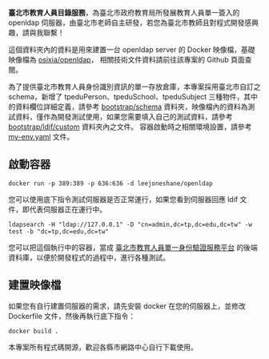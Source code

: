 __臺北市教育人員目錄服務__，為臺北市政府教育局所發展教育人員單一簽入的 openldap 伺服器，由臺北市老師自主研發，若您為臺北市教師且對程式開發感興趣，請與我聯繫！

這個資料夾內的資料是用來建置一台 openldap server 的 Docker 映像檔，基礎映像檔為 [osixia/openldap](https://github.com/osixia/docker-openldap)，
相關技術文件資料請前往該專案的 Github 頁面查閱。

為了提供臺北市教育人員身份識別資訊的單一存放倉庫，本專案採用臺北市自訂之 schema，新增了 tpeduPerson、tpeduSchool、tpeduSubject 三種物件，其中的資料欄位詳細定義，請參考 [bootstrap/schema](https://github.com/leejoneshane/tpeduLdap/tree/master/openldap/bootstrap/schema) 資料夾，映像檔內的資料為測試資料，僅作為開發測試使用，如果您需要填入自己的測試資料，請參考 [bootstrap/ldif/custom](https://github.com/leejoneshane/tpeduLdap/tree/master/openldap/bootstrap/ldif/custom) 資料夾內之文件。
容器啟動時之相關環境設置，請參考 [my-env.yaml](https://github.com/leejoneshane/tpeduLdap/blob/master/openldap/environment/my_env.yaml) 文件。

## 啟動容器
```
docker run -p 389:389 -p 636:636 -d leejoneshane/openldap
```

您可以使用底下指令測試伺服器是否正常運行，如果您看到伺服器回應 ldif 文件，即代表伺服器正在運行中。
```
ldapsearch -H "ldap://127.0.0.1" -D "cn=admin,dc=tp,dc=edu,dc=tw" -w test -b "dc=tp,dc=edu,dc=tw"
```

您可以把這個執行中的容器，當成 [臺北市教育人員單一身份驗證服務平台](https://ldap.tp.edu.tw) 的後端資料庫，以便於開發程式的過程中，進行各種測試。

## 建置映像檔

如果您有自行建置伺服器的需求，請先安裝 docker 在您的伺服器上，並修改 Dockerfile 文件，然後再執行底下指令：
```
docker build .
```

本專案所有程式碼開源，歡迎各縣市網路中心自行下載使用。
